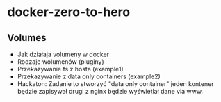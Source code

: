 # docker-zero-to-hero

## Volumes
- Jak działaja volumeny w docker
- Rodzaje wolumenów (pluginy)
- Przekazywanie fs z hosta (example1)
- Przekazywanie z data only containers (example2)
- Hackaton: Zadanie to stworzyć "data only container" jeden kontener będzie zapisywał drugi z nginx będzie wyświetlał dane via www.

